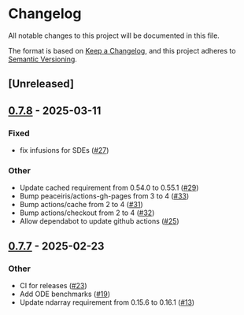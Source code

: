 # Changelog

All notable changes to this project will be documented in this file.

The format is based on [Keep a Changelog](https://keepachangelog.com/en/1.0.0/),
and this project adheres to [Semantic Versioning](https://semver.org/spec/v2.0.0.html).

## [Unreleased]

## [0.7.8](https://github.com/LAPKB/pharmsol/compare/v0.7.7...v0.7.8) - 2025-03-11

### Fixed

- fix infusions for SDEs ([#27](https://github.com/LAPKB/pharmsol/pull/27))

### Other

- Update cached requirement from 0.54.0 to 0.55.1 ([#29](https://github.com/LAPKB/pharmsol/pull/29))
- Bump peaceiris/actions-gh-pages from 3 to 4 ([#33](https://github.com/LAPKB/pharmsol/pull/33))
- Bump actions/cache from 2 to 4 ([#31](https://github.com/LAPKB/pharmsol/pull/31))
- Bump actions/checkout from 2 to 4 ([#32](https://github.com/LAPKB/pharmsol/pull/32))
- Allow dependabot to update github actions ([#25](https://github.com/LAPKB/pharmsol/pull/25))

## [0.7.7](https://github.com/LAPKB/pharmsol/compare/v0.7.6...v0.7.7) - 2025-02-23

### Other

- CI for releases ([#23](https://github.com/LAPKB/pharmsol/pull/23))
- Add ODE benchmarks ([#19](https://github.com/LAPKB/pharmsol/pull/19))
- Update ndarray requirement from 0.15.6 to 0.16.1 ([#13](https://github.com/LAPKB/pharmsol/pull/13))
